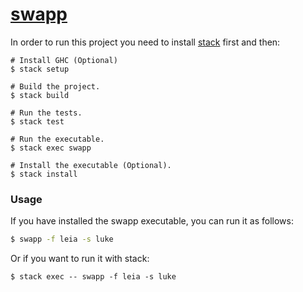 # [swapp](https://github.com/juanbono/swapp/)


In order to run this project you need to install [stack](https://docs.haskellstack.org/en/stable/README/) first and then:

``` 
# Install GHC (Optional)
$ stack setup

# Build the project.
$ stack build

# Run the tests.
$ stack test

# Run the executable.
$ stack exec swapp

# Install the executable (Optional).
$ stack install
```

### Usage
If you have installed the swapp executable, you can run it as follows:
``` sh
$ swapp -f leia -s luke


```
Or if you want to run it with stack:
```
$ stack exec -- swapp -f leia -s luke
```
